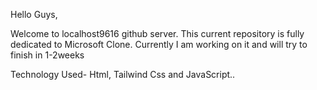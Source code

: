 Hello Guys, 

Welcome to localhost9616 github server. This current repository is fully dedicated to Microsoft Clone. Currently I am working on it and will try to finish in 1-2weeks

Technology Used- Html, Tailwind Css and JavaScript.. 

